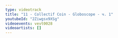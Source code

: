 ```yaml
---
type: videotrack
title: "11 - Collectif Coin - Globoscope - ч. 1"
youtubeId: "2Ziwgsx9XSg"
videoevents: vevt0028
videoartists: []
---
```

